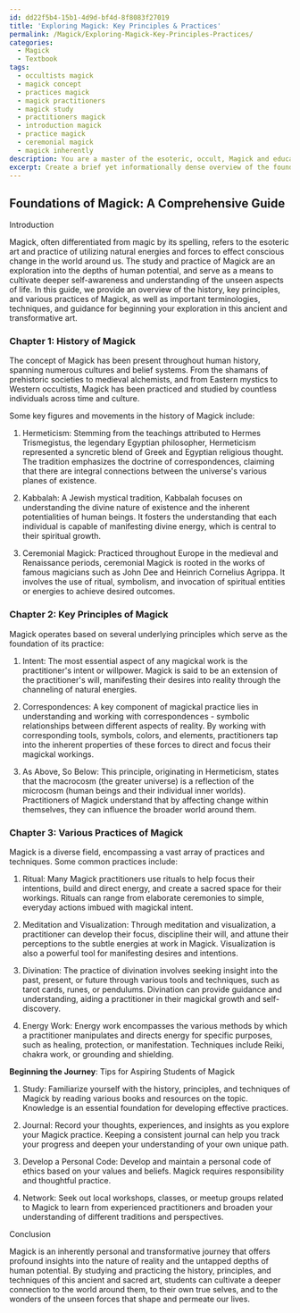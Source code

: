 ```yaml
---
id: dd22f5b4-15b1-4d9d-bf4d-8f8083f27019
title: 'Exploring Magick: Key Principles & Practices'
permalink: /Magick/Exploring-Magick-Key-Principles-Practices/
categories:
  - Magick
  - Textbook
tags:
  - occultists magick
  - magick concept
  - practices magick
  - magick practitioners
  - magick study
  - practitioners magick
  - introduction magick
  - practice magick
  - ceremonial magick
  - magick inherently
description: You are a master of the esoteric, occult, Magick and education, you have written many textbooks on the subject in ways that provide students with rich and deep understanding of the subject. You are being asked to write textbook-like sections on a topic and you do it with full context, explainability, and reliability in accuracy to the true facts of the topic at hand, in a textbook style that a student would easily be able to learn from, in a rich, engaging, and contextual way. Always include relevant context (such as formulas and history), related concepts, and in a way that someone can gain deep insights from.
excerpt: Create a brief yet informationally dense overview of the foundations of Magick, focusing on its history, key principles, and various practices. Please include important terminologies, techniques, and how a student can begin their journey in the exploration and practice of Magick.
---
```


## Foundations of Magick: A Comprehensive Guide

Introduction

Magick, often differentiated from magic by its spelling, refers to the esoteric art and practice of utilizing natural energies and forces to effect conscious change in the world around us. The study and practice of Magick are an exploration into the depths of human potential, and serve as a means to cultivate deeper self-awareness and understanding of the unseen aspects of life. In this guide, we provide an overview of the history, key principles, and various practices of Magick, as well as important terminologies, techniques, and guidance for beginning your exploration in this ancient and transformative art.

### Chapter 1: History of Magick

The concept of Magick has been present throughout human history, spanning numerous cultures and belief systems. From the shamans of prehistoric societies to medieval alchemists, and from Eastern mystics to Western occultists, Magick has been practiced and studied by countless individuals across time and culture.

Some key figures and movements in the history of Magick include:

1. Hermeticism: Stemming from the teachings attributed to Hermes Trismegistus, the legendary Egyptian philosopher, Hermeticism represented a syncretic blend of Greek and Egyptian religious thought. The tradition emphasizes the doctrine of correspondences, claiming that there are integral connections between the universe's various planes of existence.

2. Kabbalah: A Jewish mystical tradition, Kabbalah focuses on understanding the divine nature of existence and the inherent potentialities of human beings. It fosters the understanding that each individual is capable of manifesting divine energy, which is central to their spiritual growth.

3. Ceremonial Magick: Practiced throughout Europe in the medieval and Renaissance periods, ceremonial Magick is rooted in the works of famous magicians such as John Dee and Heinrich Cornelius Agrippa. It involves the use of ritual, symbolism, and invocation of spiritual entities or energies to achieve desired outcomes.

### Chapter 2: Key Principles of Magick

Magick operates based on several underlying principles which serve as the foundation of its practice:

1. Intent: The most essential aspect of any magickal work is the practitioner's intent or willpower. Magick is said to be an extension of the practitioner's will, manifesting their desires into reality through the channeling of natural energies.

2. Correspondences: A key component of magickal practice lies in understanding and working with correspondences - symbolic relationships between different aspects of reality. By working with corresponding tools, symbols, colors, and elements, practitioners tap into the inherent properties of these forces to direct and focus their magickal workings.

3. As Above, So Below: This principle, originating in Hermeticism, states that the macrocosm (the greater universe) is a reflection of the microcosm (human beings and their individual inner worlds). Practitioners of Magick understand that by affecting change within themselves, they can influence the broader world around them.

### Chapter 3: Various Practices of Magick

Magick is a diverse field, encompassing a vast array of practices and techniques. Some common practices include:

1. Ritual: Many Magick practitioners use rituals to help focus their intentions, build and direct energy, and create a sacred space for their workings. Rituals can range from elaborate ceremonies to simple, everyday actions imbued with magickal intent.

2. Meditation and Visualization: Through meditation and visualization, a practitioner can develop their focus, discipline their will, and attune their perceptions to the subtle energies at work in Magick. Visualization is also a powerful tool for manifesting desires and intentions.

3. Divination: The practice of divination involves seeking insight into the past, present, or future through various tools and techniques, such as tarot cards, runes, or pendulums. Divination can provide guidance and understanding, aiding a practitioner in their magickal growth and self-discovery.

4. Energy Work: Energy work encompasses the various methods by which a practitioner manipulates and directs energy for specific purposes, such as healing, protection, or manifestation. Techniques include Reiki, chakra work, or grounding and shielding.

**Beginning the Journey**: Tips for Aspiring Students of Magick

1. Study: Familiarize yourself with the history, principles, and techniques of Magick by reading various books and resources on the topic. Knowledge is an essential foundation for developing effective practices.

2. Journal: Record your thoughts, experiences, and insights as you explore your Magick practice. Keeping a consistent journal can help you track your progress and deepen your understanding of your own unique path.

3. Develop a Personal Code: Develop and maintain a personal code of ethics based on your values and beliefs. Magick requires responsibility and thoughtful practice.

4. Network: Seek out local workshops, classes, or meetup groups related to Magick to learn from experienced practitioners and broaden your understanding of different traditions and perspectives.

Conclusion

Magick is an inherently personal and transformative journey that offers profound insights into the nature of reality and the untapped depths of human potential. By studying and practicing the history, principles, and techniques of this ancient and sacred art, students can cultivate a deeper connection to the world around them, to their own true selves, and to the wonders of the unseen forces that shape and permeate our lives.
